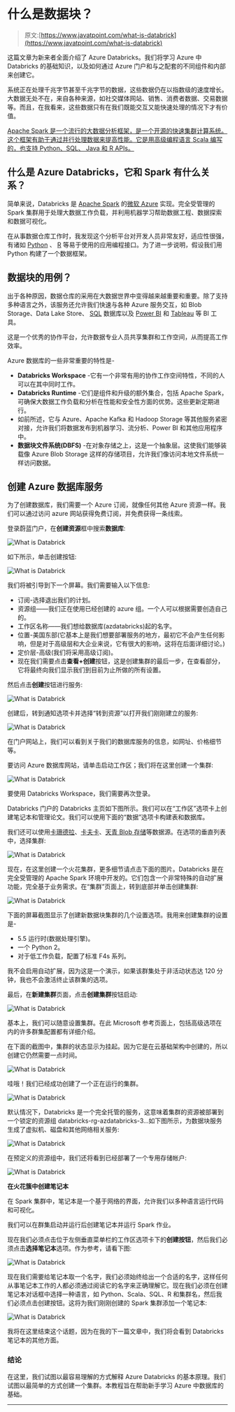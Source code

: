 # 什么是数据块？

> 原文:[https://www.javatpoint.com/what-is-databrick](https://www.javatpoint.com/what-is-databrick)

这篇文章为新来者全面介绍了 Azure Databricks。我们将学习 Azure 中 Databricks 的基础知识，以及如何通过 Azure 门户和与之配套的不同组件和内部来创建它。

系统正在处理千兆字节甚至千兆字节的数据，这些数据仍在以指数级的速度增长。大数据无处不在，来自各种来源，如社交媒体网站、销售、消费者数据、交易数据等。而且，在我看来，这些数据只有在我们既能交互又能快速处理的情况下才有价值。

<u>Apache Spark 是一个流行的大数据分析框架，是一个开源的快速集群计算系统。这个框架有助于通过并行处理数据来提高性能。它是用高级编程语言 [Scala](https://www.javatpoint.com/scala-tutorial) 编写的，也支持 Python、SQL、 [Java](https://www.javatpoint.com/java-tutorial) 和 R APIs。</u>

## 什么是 Azure Databricks，它和 Spark 有什么关系？

简单来说，Databricks 是 [Apache Spark](https://www.javatpoint.com/apache-spark-tutorial) 的[微软 Azure](https://www.javatpoint.com/microsoft-azure) 实现。完全受管理的 Spark 集群用于处理大数据工作负载，并利用机器学习帮助数据工程、数据探索和数据可视化。

在从事数据仓库工作时，我发现这个分析平台对开发人员非常友好，适应性很强，有诸如 [Python](https://www.javatpoint.com/python-tutorial) 、 [R](https://www.javatpoint.com/r-tutorial) 等易于使用的应用编程接口。为了进一步说明，假设我们用 Python 构建了一个数据框架。

## 数据块的用例？

出于各种原因，数据仓库的采用在大数据世界中变得越来越重要和重要。除了支持多种语言之外，该服务还允许我们快速与各种 Azure 服务交互，如 Blob Storage、Data Lake Store、 [SQL](https://www.javatpoint.com/sql-tutorial) 数据库以及 [Power BI](https://www.javatpoint.com/power-bi) 和 [Tableau](https://www.javatpoint.com/tableau) 等 BI 工具。

这是一个优秀的协作平台，允许数据专业人员共享集群和工作空间，从而提高工作效率。

Azure 数据库的一些非常重要的特性是-

*   **Databricks Workspace** -它有一个非常有用的协作工作空间特性，不同的人可以在其中同时工作。
*   **Databricks Runtime** -它们是组件和升级的额外集合，包括 Apache Spark，可确保大数据工作负载和分析在性能和安全性方面的优势。这些更新定期进行。
*   如前所述，它与 Azure、Apache Kafka 和 Hadoop Storage 等其他服务紧密对接，允许我们将数据发布到机器学习、流分析、Power BI 和其他应用程序中。
*   **数据块文件系统(DBFS)** -在对象存储之上，这是一个抽象层。这使我们能够装载像 Azure Blob Storage 这样的存储项目，允许我们像访问本地文件系统一样访问数据。

## 创建 Azure 数据库服务

为了创建数据库，我们需要一个 Azure 订阅，就像任何其他 Azure 资源一样。我们可以通过访问 azure 网站获得免费订阅，并免费获得一条线索。

登录蔚蓝门户，在**创建资源**框中搜索**数据库**:

![What is Databrick](../Images/a955a34c751365e36dc0c906c4ac9da3.png)

如下所示，单击创建按钮:

![What is Databrick](../Images/a4e20ab318b4306c847b72465af61017.png)

我们将被引导到下一个屏幕。我们需要输入以下信息:

*   订阅-选择退出我们的计划。
*   资源组——我们正在使用已经创建的 azure 组。一个人可以根据需要创造自己的。
*   工作区名称——我们想给数据库(azdatabricks)起的名字。
*   位置-美国东部(它基本上是我们想要部署服务的地方，最初它不会产生任何影响，但是对于高级层和大企业来说，它有很大的影响，这将在后面详细讨论。)
*   定价层-高级(我们将采用高级订阅)。
*   现在我们需要点击**查看+创建**按钮，这是创建集群的最后一步，在查看部分，它将最终向我们显示我们到目前为止所做的所有设置。

然后点击**创建**按钮进行服务:

![What is Databrick](../Images/3f9966883f79ce80df585d9aea66a460.png)

创建后，转到通知选项卡并选择“转到资源”以打开我们刚刚建立的服务:

![What is Databrick](../Images/1f50b084179f32b104ff07ed9b1f6ad5.png)

在门户网站上，我们可以看到关于我们的数据库服务的信息，如网址、价格细节等。

要访问 Azure 数据库网站，请单击启动工作区；我们将在这里创建一个集群:

![What is Databrick](../Images/0cb4584681f3fd1eb8502826e4c2368b.png)

要使用 Databricks Workspace，我们需要再次登录。

Databricks 门户的 Databricks 主页如下图所示。我们可以在“工作区”选项卡上创建笔记本和管理论文。我们可以使用下面的“数据”选项卡构建表和数据库。

我们还可以使用[卡珊德拉](https://www.javatpoint.com/cassandra-tutorial)、[卡夫卡](https://www.javatpoint.com/apache-kafka)、[天青 Blob 存储](https://www.javatpoint.com/azure-blob-storage)等数据源。在选项的垂直列表中，选择集群:

![What is Databrick](../Images/d5a27372b90d35e1afa84d5c61ecc7bb.png)

现在，在这里创建一个火花集群，更多细节请点击下面的图片。Databricks 是在完全受管理的 Apache Spark 环境中开发的。它们包含一个非常特殊的自动扩展功能，完全基于业务需求。在“集群”页面上，转到底部并单击创建集群:

![What is Databrick](../Images/3b20b1a6bcf66f621e073903e3470930.png)

下面的屏幕截图显示了创建新数据块集群的几个设置选项。我用来创建集群的设置是-

*   5.5 运行时(数据处理引擎)。
*   一个 Python 2。
*   对于低工作负载，配置了标准 F4s 系列。

我不会启用自动扩展，因为这是一个演示，如果该群集处于非活动状态达 120 分钟，我也不会激活终止该群集的选项。

最后，在**新建集群**页面，点击**创建集群**按钮启动:

![What is Databrick](../Images/85f799257c21ef0880bffe578560a9cc.png)

基本上，我们可以随意设置集群。在此 Microsoft 参考页面上，包括高级选项在内的许多群集配置都有详细介绍。

在下面的截图中，集群的状态显示为挂起。因为它是在云基础架构中创建的，所以创建它仍然需要一点时间。

![What is Databrick](../Images/6d00a79a5f6a7d8268bdca264ee6b50b.png)

哇哦！我们已经成功创建了一个正在运行的集群。

![What is Databrick](../Images/55d98383dfbd22553518f62b3c599388.png)

默认情况下，Databricks 是一个完全托管的服务，这意味着集群的资源被部署到一个锁定的资源组 databricks-rg-azdatabricks-3...如下图所示，为数据块服务生成了虚拟机、磁盘和其他网络相关服务:

![What is Databrick](../Images/17c5be30428f3b81d1c248cae2971707.png)

在预定义的资源组中，我们还将看到已经部署了一个专用存储帐户:

![What is Databrick](../Images/344093e7fda32bcf5dced8be84835069.png)

**在火花簇中创建笔记本**

在 Spark 集群中，笔记本是一个基于网络的界面，允许我们以多种语言运行代码和可视化。

我们可以在群集启动并运行后创建笔记本并运行 Spark 作业。

现在我们必须点击位于左侧垂直菜单栏的工作区选项卡下的**创建按钮**，然后我们必须点击**选择笔记本**选项。作为参考，请看下图:

![What is Databrick](../Images/1da5092e24e358e006d8fa73f01cdf3c.png)

现在我们需要给笔记本取一个名字，我们必须始终给出一个合适的名字，这样任何从事笔记本工作的人都必须通过阅读它的名字来正确理解它。现在我们必须在创建笔记本对话框中选择一种语言，如 Python、Scala、SQL、R 和集群名，然后我们必须点击创建按钮。这将为我们刚刚创建的 Spark 集群添加一个笔记本:

![What is Databrick](../Images/ba5bb3db043ba2a57aa969b2057ad1e9.png)

我将在这里结束这个话题，因为在我的下一篇文章中，我们将会看到 Databricks 笔记本的其他方面。

### 结论

在这里，我们试图以最容易理解的方式解释 Azure Databricks 的基本原理。我们试图以最简单的方式创建一个集群。本教程旨在帮助新手学习 Azure 中数据库的基础。

* * *